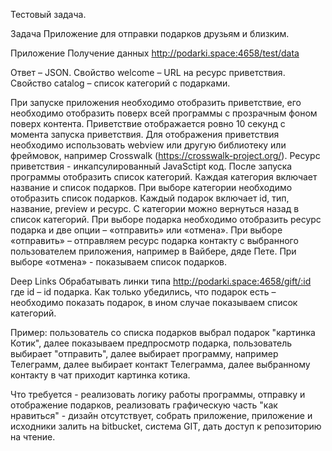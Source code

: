 Тестовый задача.

Задача
Приложение для отправки подарков друзьям и близким.

Приложение
Получение данных
http://podarki.space:4658/test/data

Ответ – JSON.
Свойство welcome – URL на ресурс приветствия.
Свойство catalog – список категорий с подарками.

При запуске приложения необходимо отобразить приветствие, его необходимо отобразить поверх всей программы с прозрачным фоном поверх контента.
Приветствие отображается ровно 10 секунд с момента запуска приветствия. Для отображения приветствия необходимо использовать webview или другую библиотеку или фреймовок, например Crosswalk (https://crosswalk-project.org/).
Ресурс приветствия - инкапсулированный JavaSctipt код. 
После запуска программы отобразить список категорий.
Каждая категория включает название и список подарков.
При выборе категории необходимо отобразить список подарков.
Каждый подарок включает id, тип, название, preview и ресурс.
С категории можно вернуться назад в список категорий.
При выборе подарка необходимо отобразить ресурс подарка и две опции – «отправить» или «отмена».
При выборе «отправить» – отправляем ресурс подарка контакту с выбранного пользователем приложения, например в Вайбере, дяде Пете.
При выборе «отмена» - показываем список подарков.

Deep Links
Обрабатывать линки типа
http://podarki.space:4658/gift/:id 
где id – id подарка.
Как только убедились, что подарок есть – необходимо показать подарок, в ином случае показываем список категорий.

Пример: пользователь со списка подарков выбрал подарок "картинка Котик", далее показываем предпросмотр подарка, пользователь выбирает "отправить", далее выбирает программу, например Телеграмм, далее выбирает контакт Телеграмма, далее выбранному контакту в чат приходит картинка котика.

Что требуется - реализовать логику работы программы, отправку и отображение подарков, реализовать графическую часть "как нравиться" - дизайн отсутствует, собрать приложение, приложение и исходники залить на bitbucket, система GIT, дать доступ к репозиторию на чтение.
